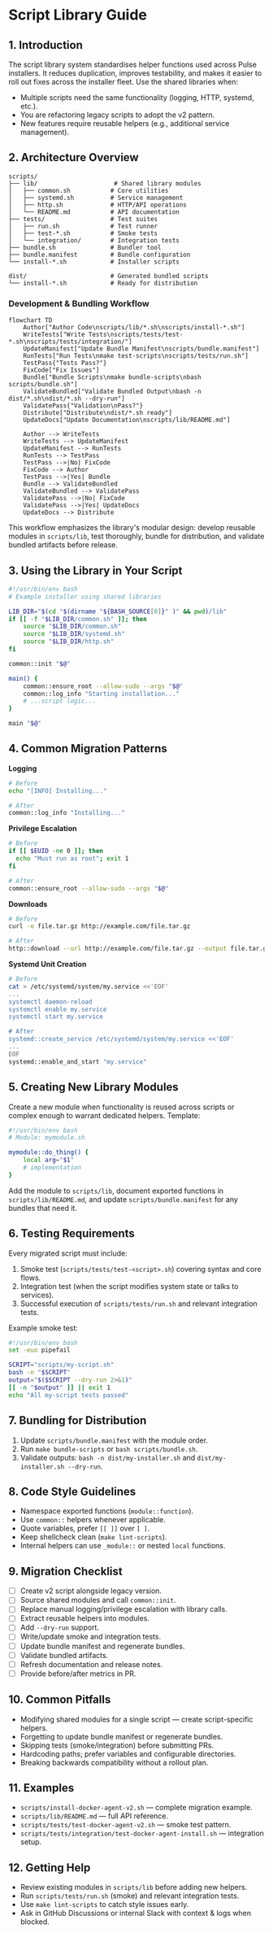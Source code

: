 # Script Library Guide

## 1. Introduction

The script library system standardises helper functions used across Pulse
installers. It reduces duplication, improves testability, and makes it easier to
roll out fixes across the installer fleet. Use the shared libraries when:

- Multiple scripts need the same functionality (logging, HTTP, systemd, etc.).
- You are refactoring legacy scripts to adopt the v2 pattern.
- New features require reusable helpers (e.g., additional service management).

## 2. Architecture Overview

```
scripts/
├── lib/                     # Shared library modules
│   ├── common.sh           # Core utilities
│   ├── systemd.sh          # Service management
│   ├── http.sh             # HTTP/API operations
│   └── README.md           # API documentation
├── tests/                  # Test suites
│   ├── run.sh              # Test runner
│   ├── test-*.sh           # Smoke tests
│   └── integration/        # Integration tests
├── bundle.sh               # Bundler tool
├── bundle.manifest         # Bundle configuration
└── install-*.sh            # Installer scripts

dist/                       # Generated bundled scripts
└── install-*.sh            # Ready for distribution
```

### Development & Bundling Workflow

```mermaid
flowchart TD
    Author["Author Code\nscripts/lib/*.sh\nscripts/install-*.sh"]
    WriteTests["Write Tests\nscripts/tests/test-*.sh\nscripts/tests/integration/"]
    UpdateManifest["Update Bundle Manifest\nscripts/bundle.manifest"]
    RunTests["Run Tests\nmake test-scripts\nscripts/tests/run.sh"]
    TestPass{"Tests Pass?"}
    FixCode["Fix Issues"]
    Bundle["Bundle Scripts\nmake bundle-scripts\nbash scripts/bundle.sh"]
    ValidateBundled["Validate Bundled Output\nbash -n dist/*.sh\ndist/*.sh --dry-run"]
    ValidatePass{"Validation\nPass?"}
    Distribute["Distribute\ndist/*.sh ready"]
    UpdateDocs["Update Documentation\nscripts/lib/README.md"]

    Author --> WriteTests
    WriteTests --> UpdateManifest
    UpdateManifest --> RunTests
    RunTests --> TestPass
    TestPass -->|No| FixCode
    FixCode --> Author
    TestPass -->|Yes| Bundle
    Bundle --> ValidateBundled
    ValidateBundled --> ValidatePass
    ValidatePass -->|No| FixCode
    ValidatePass -->|Yes| UpdateDocs
    UpdateDocs --> Distribute
```

This workflow emphasizes the library's modular design: develop reusable modules in `scripts/lib`, test thoroughly, bundle for distribution, and validate bundled artifacts before release.

## 3. Using the Library in Your Script

```bash
#!/usr/bin/env bash
# Example installer using shared libraries

LIB_DIR="$(cd "$(dirname "${BASH_SOURCE[0]}" )" && pwd)/lib"
if [[ -f "$LIB_DIR/common.sh" ]]; then
    source "$LIB_DIR/common.sh"
    source "$LIB_DIR/systemd.sh"
    source "$LIB_DIR/http.sh"
fi

common::init "$@"

main() {
    common::ensure_root --allow-sudo --args "$@"
    common::log_info "Starting installation..."
    # ...script logic...
}

main "$@"
```

## 4. Common Migration Patterns

**Logging**
```bash
# Before
echo "[INFO] Installing..."

# After
common::log_info "Installing..."
```

**Privilege Escalation**
```bash
# Before
if [[ $EUID -ne 0 ]]; then
  echo "Must run as root"; exit 1
fi

# After
common::ensure_root --allow-sudo --args "$@"
```

**Downloads**
```bash
# Before
curl -o file.tar.gz http://example.com/file.tar.gz

# After
http::download --url http://example.com/file.tar.gz --output file.tar.gz
```

**Systemd Unit Creation**
```bash
# Before
cat > /etc/systemd/system/my.service <<'EOF'
...
systemctl daemon-reload
systemctl enable my.service
systemctl start my.service

# After
systemd::create_service /etc/systemd/system/my.service <<'EOF'
...
EOF
systemd::enable_and_start "my.service"
```

## 5. Creating New Library Modules

Create a new module when functionality is reused across scripts or complex
enough to warrant dedicated helpers. Template:

```bash
#!/usr/bin/env bash
# Module: mymodule.sh

mymodule::do_thing() {
    local arg="$1"
    # implementation
}
```

Add the module to `scripts/lib`, document exported functions in
`scripts/lib/README.md`, and update `scripts/bundle.manifest` for any bundles
that need it.

## 6. Testing Requirements

Every migrated script must include:

1. Smoke test (`scripts/tests/test-<script>.sh`) covering syntax and core flows.
2. Integration test (when the script modifies system state or talks to services).
3. Successful execution of `scripts/tests/run.sh` and relevant integration tests.

Example smoke test:

```bash
#!/usr/bin/env bash
set -euo pipefail

SCRIPT="scripts/my-script.sh"
bash -n "$SCRIPT"
output="$($SCRIPT --dry-run 2>&1)"
[[ -n "$output" ]] || exit 1
echo "All my-script tests passed"
```

## 7. Bundling for Distribution

1. Update `scripts/bundle.manifest` with the module order.
2. Run `make bundle-scripts` or `bash scripts/bundle.sh`.
3. Validate outputs: `bash -n dist/my-installer.sh` and `dist/my-installer.sh --dry-run`.

## 8. Code Style Guidelines

- Namespace exported functions (`module::function`).
- Use `common::` helpers whenever applicable.
- Quote variables, prefer `[[ ]]` over `[ ]`.
- Keep shellcheck clean (`make lint-scripts`).
- Internal helpers can use `_module::` or nested `local` functions.

## 9. Migration Checklist

- [ ] Create v2 script alongside legacy version.
- [ ] Source shared modules and call `common::init`.
- [ ] Replace manual logging/privilege escalation with library calls.
- [ ] Extract reusable helpers into modules.
- [ ] Add `--dry-run` support.
- [ ] Write/update smoke and integration tests.
- [ ] Update bundle manifest and regenerate bundles.
- [ ] Validate bundled artifacts.
- [ ] Refresh documentation and release notes.
- [ ] Provide before/after metrics in PR.

## 10. Common Pitfalls

- Modifying shared modules for a single script — create script-specific helpers.
- Forgetting to update bundle manifest or regenerate bundles.
- Skipping tests (smoke/integration) before submitting PRs.
- Hardcoding paths; prefer variables and configurable directories.
- Breaking backwards compatibility without a rollout plan.

## 11. Examples

- `scripts/install-docker-agent-v2.sh` — complete migration example.
- `scripts/lib/README.md` — full API reference.
- `scripts/tests/test-docker-agent-v2.sh` — smoke test pattern.
- `scripts/tests/integration/test-docker-agent-install.sh` — integration setup.

## 12. Getting Help

- Review existing modules in `scripts/lib` before adding new helpers.
- Run `scripts/tests/run.sh` (smoke) and relevant integration tests.
- Use `make lint-scripts` to catch style issues early.
- Ask in GitHub Discussions or internal Slack with context & logs when blocked.
